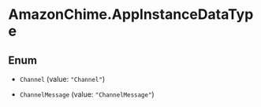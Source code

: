 # AmazonChime.AppInstanceDataType

## Enum


* `Channel` (value: `"Channel"`)

* `ChannelMessage` (value: `"ChannelMessage"`)


